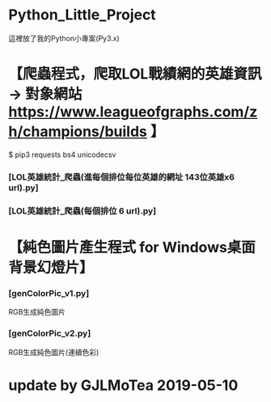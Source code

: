 # Python_Little_Project  
這裡放了我的Python小專案(Py3.x)  



# 【爬蟲程式，爬取LOL戰績網的英雄資訊  → 對象網站 https://www.leagueofgraphs.com/zh/champions/builds 】 
$ pip3 requests bs4 unicodecsv  
### [LOL英雄統計_爬蟲(進每個排位每位英雄的網址 143位英雄x6 url).py]  
### [LOL英雄統計_爬蟲(每個排位 6 url).py]  
    
    
# 【純色圖片產生程式 for Windows桌面背景幻燈片】  
### [genColorPic_v1.py]  
RGB生成純色圖片  
### [genColorPic_v2.py]  
RGB生成純色圖片(連續色彩)  

# update by GJLMoTea 2019-05-10  
  
